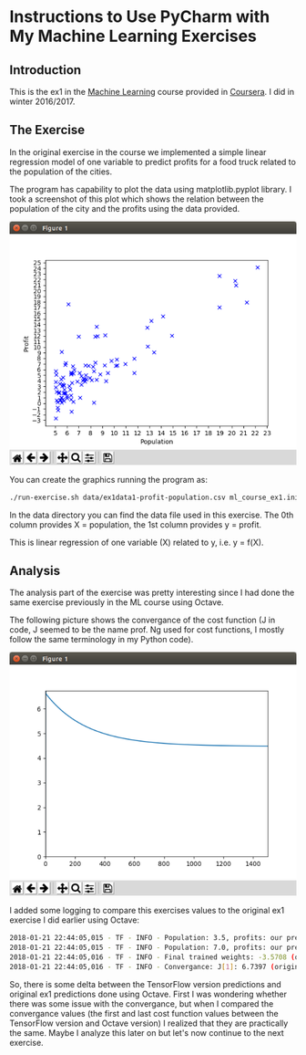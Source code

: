 # Instructions to Use PyCharm with My Machine Learning Exercises

## Introduction

This is the ex1 in the [Machine Learning](https://www.coursera.org/learn/machine-learning) course provided in [Coursera](https://www.coursera.org). I did in winter 2016/2017. 


## The Exercise

In the original exercise in the course we implemented a simple linear regression model of one variable to predict profits for a food truck related to the population of the cities. 

The program has capability to plot the data using matplotlib.pyplot library. I took a screenshot of this plot which shows the relation between the population of the city and the profits using the data provided.

![Octave plot of ex1](images/population-profit-plot-python.png "Octave plot of ex1")

You can create the graphics running the program as:

```bash
./run-exercise.sh data/ex1data1-profit-population.csv ml_course_ex1.ini true
```

In the data directory you can find the data file used in this exercise. The 0th column provides X = population, the 1st column provides y = profit.

This is linear regression of one variable (X) related to y, i.e. y = f(X). 


## Analysis

The analysis part of the exercise was pretty interesting since I had done the same exercise previously in the ML course using Octave. 

The following picture shows the convergance of the cost function (J in code, J seemed to be the name prof. Ng used for cost functions, I mostly follow the same terminology in my Python code).

![Convergance of Python exercise](images/convergance-python.png "Convergance of Python exercise")

I added some logging to compare this exercises values to the original ex1 exercise I did earlier using Octave:

```bash
2018-01-21 22:44:05,015 - TF - INFO - Population: 3.5, profits: our predicion: 0.490537 (original: 0.451977), delta: 0.04 (8.53%)
2018-01-21 22:44:05,015 - TF - INFO - Population: 7.0, profits: our predicion: 4.551895 (original: 4.534245), delta: 0.02 (0.39%)
2018-01-21 22:44:05,016 - TF - INFO - Final trained weights: -3.5708 (original: -3.6303), 1.1604 (original: 1.1664)
2018-01-21 22:44:05,016 - TF - INFO - Convergance: J[1]: 6.7397 (original: 6.7372), J[1500]: 4.4866 (original: 4.4834)
```

So, there is some delta between the TensorFlow version predictions and original ex1 predictions done using Octave. First I was wondering whether there was some issue with the convergance, but when I compared the convergance values (the first and last cost function values between the TensorFlow version and Octave version) I realized that they are practically the same. Maybe I analyze this later on but let's now continue to the next exercise.
